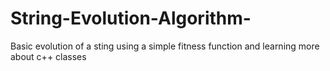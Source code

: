 String-Evolution-Algorithm-
===========================

Basic evolution of a sting using a simple fitness function and learning more about c++ classes